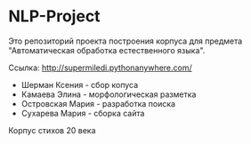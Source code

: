 # NLP-Project

Это репозиторий проекта построения корпуса для предмета "Автоматическая обработка естественного языка". 

Ссылка: http://supermiledi.pythonanywhere.com/

- Шерман Ксения - сбор копуса
- Камаева Элина - морфологическая разметка
- Островская Мария - разработка поиска
- Сухарева Мария - сборка сайта

Корпус стихов 20 века

